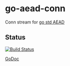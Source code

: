 # go-aead-conn

Conn stream for [go std AEAD](https://godoc.org/crypto/cipher#AEAD)

## Status

[![Build Status](https://travis-ci.com/maoxs2/go-aead-conn.svg?branch=master)](https://travis-ci.com/maoxs2/go-aead-conn)

[GoDoc](https://godoc.org/github.com/maoxs2/go-aead-conn)
